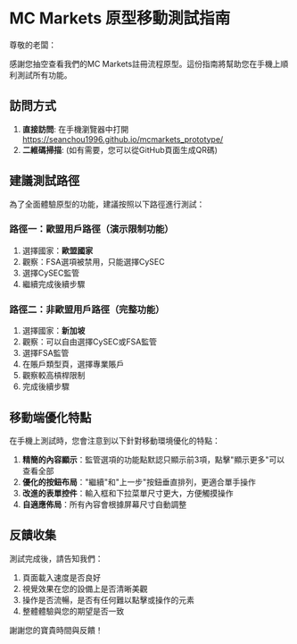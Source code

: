 # MC Markets 原型移動測試指南

尊敬的老闆：

感謝您抽空查看我們的MC Markets註冊流程原型。這份指南將幫助您在手機上順利測試所有功能。

## 訪問方式

1. **直接訪問**: 在手機瀏覽器中打開 https://seanchou1996.github.io/mcmarkets_prototype/
2. **二維碼掃描**: (如有需要，您可以從GitHub頁面生成QR碼)

## 建議測試路徑

為了全面體驗原型的功能，建議按照以下路徑進行測試：

### 路徑一：歐盟用戶路徑（演示限制功能）
1. 選擇國家：**歐盟國家**
2. 觀察：FSA選項被禁用，只能選擇CySEC
3. 選擇CySEC監管
4. 繼續完成後續步驟

### 路徑二：非歐盟用戶路徑（完整功能）
1. 選擇國家：**新加坡**
2. 觀察：可以自由選擇CySEC或FSA監管
3. 選擇FSA監管
4. 在賬戶類型頁，選擇專業賬戶
5. 觀察較高槓桿限制
6. 完成後續步驟

## 移動端優化特點

在手機上測試時，您會注意到以下針對移動環境優化的特點：

1. **精簡的內容顯示**：監管選項的功能點默認只顯示前3項，點擊"顯示更多"可以查看全部
2. **優化的按鈕布局**："繼續"和"上一步"按鈕垂直排列，更適合單手操作
3. **改進的表單控件**：輸入框和下拉菜單尺寸更大，方便觸摸操作
4. **自適應佈局**：所有內容會根據屏幕尺寸自動調整

## 反饋收集

測試完成後，請告知我們：
1. 頁面載入速度是否良好
2. 視覺效果在您的設備上是否清晰美觀
3. 操作是否流暢，是否有任何難以點擊或操作的元素
4. 整體體驗與您的期望是否一致

謝謝您的寶貴時間與反饋！ 